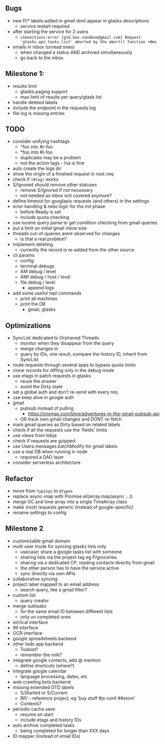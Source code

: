 ## Bugs

* new P/* labels added in gmail dont appear in gtasks descriptions
  * service restart required
* after starting the service for 2 users
  * `connections-error [gtd.box.sandbox@gmail.com] Request 'gtasks.api.tasks.list' aborted by the abort() function +0ms`
* emails in inbox (unread ones)
  * when changed a status AND archived simultaneously
  * go back to the inbox

## Milestone 1:

* results limit
  * gtasks paging support
  * max limit of results per query/gtask list
* handle deleted labels
* include the endpoint in the requests log
* file log is missing entries

## TODO

* consider unifying hashtags
  * ^foo into #r-foo
  * *foo into #l-foo
  * duplicates may be a problem
  * not the action tags - !na is fine
* auto create the logs dir
* show the origin of a finished request in root::req
* check if `(#tag)` works
* S/Ignored should remove other statuses
  * remove S/Ignored if not necessary
  * not needed as inbox isnt covered anymore?
* define timeout for googlapis requests (and others) in the settings
* error handling & redo logic for the init phase
  * before Ready is set
  * include quota checking
* use lucene query parse to get condition checking from gmail queries
* put a limit on initial gmail inbox size
* threads out-of-queries arent observed for changes
  * is that a real problem?
* implement deleting
  * currently the record is re-added from the other source
* cli params
  * config
  * terminal debugs
  * AM debug / level
  * AMI debug / host / level
  * file debug / level
    * append logs
* add some useful repl commands
  * print all machines
  * print the DB
    * gmail, gtasks

## Optimizations

* SyncList dedicated to Orphaned Threads
  * monitor when they disappear from the query
  * merge changes in
  * query by IDs, one result, compare the history ID, inherit from SyncList
* route requests through several apps to bypass quota limits
* clone records for diffing only in the debug mode
* use etags in patch requests in gtasks
  * reuse the answer
  * avoid the Dirty state
* set a global auth and don't re-send with every req
* use keep alive in google auth
* gmail
  * pubsub instead of pulling
    * https://mixmax.com/blog/adventures-in-the-gmail-pubsub-api
  * OR track own gmail changes and DONT re-fetch
* mark gmail queries as Dirty based on related labels
* check if all the requests use the 'fields' limits
* use views from lokijs
* check if requests are gzipped
* use Users.messages.batchModify for gmail labels
* use a real DB when running in node
  * required a DAO layer
* consider serverless architecture

## Refactor

* move from `typings` to `@types`
* replace async-map with Promise.all(array.map(async ...))
* merge GC and time array into a single TimeArray class
* make (root) requests generic (instead of google-specific)
* rename settings to config

## Milestone 2

* customizable gmail domain
* multi user mode for syncing gtasks lists only
  * usecase: share a google tasks list with someone
  * sharing lists via the project tag eg P/groceries
  * sharing via a dedicated CP, reading contacts directly from gmail
  * the other person has to have the service active
  * sync directly via own APIs
* collaborative syncing
* project label mapped to an email address
  * search query, like a gmail filter?
* custom list
  * query creator
* merge subtasks
  * for the same email ID between different lists
  * only un completed ones
* siri/ical interface
* IM interface
* OCR interface
* google spreadsheets backend
* other todo app backend
  * Todoist?
  * remember the milk?
* integrate google contacts, add @ mention
  * define shortcuts (where?)
* integrate google calendar
  * language processing, dates, etc
* web crawling bots backend
* missing extended GTD labels
  * S/Started or S/Current
  * RP/ - reference project, eg 'buy stuff #js-conf ##store'
  * Contexts?
* periodic cache save
  * resume on start
  * include etags and history IDs
* auto archive completed tasks
  * being completed for longer than XXX days
* ID mapper (instead of email IDs)
